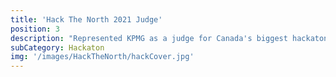 ```yaml
---
title: 'Hack The North 2021 Judge'
position: 3
description: "Represented KPMG as a judge for Canada's biggest hackaton. "
subCategory: Hackaton
img: '/images/HackTheNorth/hackCover.jpg'
---
```

